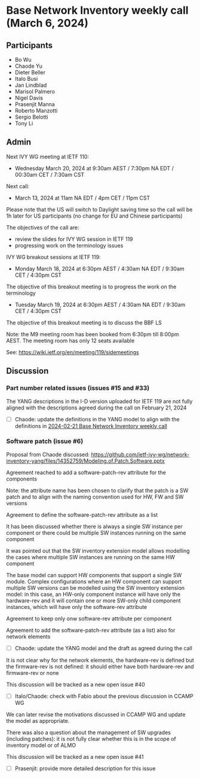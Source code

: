 # Base Network Inventory weekly call (March 6, 2024)

## Participants

- Bo Wu
- Chaode Yu
- Dieter Beller
- Italo Busi
- Jan Lindblad
- Marisol Palmero
- Nigel Davis
- Prasenjit Manna
- Roberto Manzotti
- Sergio Belotti
- Tony Li

## Admin

Next IVY WG meeting at IETF 110:
- Wednesday March 20, 2024 at 9:30am AEST / 7:30pm NA EDT / 00:30am CET / 7:30am CST

Next call:

- March 13, 2024 at 11am NA EDT / 4pm CET / 11pm CST

Please note that the US will switch to Daylight saving time so the call will be 1h later for US participants (no change for EU and Chinese participants)

The objectives of the call are:
- review the slides for IVY WG session in IETF 119
- progressing work on the terminology issues

IVY WG breakout sessions at IETF 119:

- Monday March 18, 2024 at 6:30pm AEST / 4:30am NA EDT / 9:30am CET / 4:30pm CST

The objective of this breakout meeting is to progress the work on the terminology

- Tuesday March 19, 2024 at 6:30pm AEST / 4:30am NA EDT / 9:30am CET / 4:30pm CST

The objective of this breakout meeting is to discuss the BBF LS

Note: the M9 meeting room has been booked from 6:30pm till 8:00pm AEST. The meeting room has only 12 seats available

See: https://wiki.ietf.org/en/meeting/119/sidemeetings

## Discussion

### Part number related issues (issues #15 and #33)

The YANG descriptions in the I-D version uploaded for IETF 119 are not fully aligned with the descriptions agreed during the call on February 21, 2024

- [ ] Chaode: update the definitions in the YANG model to align with the definitions in [2024-02-21 Base Network Inventory weekly call](https://github.com/ietf-ivy-wg/network-inventory-yang/blob/main/minutes/minutes-2024-02-21.md)

### Software patch (issue #6)

Proposal from Chaode discussed: https://github.com/ietf-ivy-wg/network-inventory-yang/files/14352759/Modeling.of.Patch.Software.pptx

Agreement reached to add a software-patch-rev attribute for the components

Note: the attribute name has been chosen to clarify that the patch is a SW patch and to align with the naming convention used for HW, FW and SW versions

Agreement to define the software-patch-rev attribute as a list

It has been discussed whether there is always a single SW instance per component or there could be multiple SW instances running on the same component

It was pointed out that the SW inventory extension model allows modelling the cases where multiple SW instances are running on the same HW component

The base model can support HW components that support a single SW module. Complex configurations where an HW component can support multiple SW versions can be modelled using the SW inventory extension model: in this case, an HW-only component instance will have only the hardware-rev and it will contain one or more SW-only child component instances, which will have only the software-rev attribute

Agreement to keep only onw software-rev attribute per component

Agreement to add the software-patch-rev attribute (as a list) also for network elements

- [ ] Chaode: update the YANG model and the draft as agreed during the call

It is not clear why for the network elements, the hardware-rev is defined but the firmware-rev is not defined: it should either have both hardware-rev and firmware-rev or none

This discussion will be tracked as a new open issue #40

- [ ] Italo/Chaode: check with Fabio about the previous discussion in CCAMP WG

We can later revise the motivations discussed in CCAMP WG and update the model as appropriate.

There was also a question about the management of SW upgrades (including patches): it is not fully clear whether this is in the scope of inventory model or of ALMO

This discussion will be tracked as a new open issue #41

- [ ] Prasenjit: provide more detailed description for this issue
